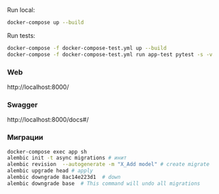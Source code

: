 Run local:    
   ```bash
   docker-compose up --build
   ``` 

Run tests:
   ```bash
   docker-compose -f docker-compose-test.yml up --build 
   docker-compose -f docker-compose-test.yml run app-test pytest -s -v
   ```

### Web
http://localhost:8000/

### Swagger
http://localhost:8000/docs#/

### Миграции
   ```bash
   docker-compose exec app sh   
   alembic init -t async migrations # инит
   alembic revision  --autogenerate -m "X_Add model" # create migrate
   alembic upgrade head # apply
   alembic downgrade 8ac14e223d1  # down
   alembic downgrade base  # This command will undo all migrations
   ```

